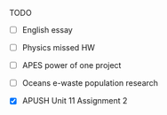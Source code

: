 TODO
- [ ] English essay
- [ ] Physics missed HW
- [ ] APES power of one project
- [ ] Oceans e-waste population research
- [X] APUSH Unit 11 Assignment 2


